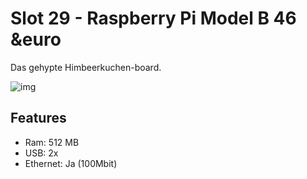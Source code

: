 [img]:https://github.com/zerocity/metalabAutomat/raw/master/29/1.jpg

# Slot 29 - Raspberry Pi Model B  46 &euro
Das gehypte Himbeerkuchen-board.

![img]

## Features
+ Ram: 512 MB
+ USB: 2x
+ Ethernet: Ja (100Mbit)
